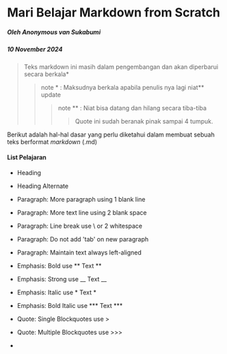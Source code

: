 # Mari Belajar Markdown from Scratch
##### Oleh Anonymous van Sukabumi
##### 10 November 2024

>Teks markdown ini masih dalam pengembangan dan akan diperbarui secara berkala*
>>note * : Maksudnya berkala apabila penulis nya lagi niat** update
>>> note ** : Niat bisa datang dan hilang secara tiba-tiba
>>>> Quote ini sudah beranak pinak sampai 4 tumpuk.

Berikut adalah hal-hal dasar yang perlu diketahui dalam membuat sebuah teks berformat *markdown* (.md)


#### List Pelajaran
- Heading
- Heading Alternate
- Paragraph: More paragraph using 1 blank line
- Paragraph: More text line using 2 blank space
- Paragraph: Line break use \ or 2 whitespace
- Paragraph: Do not add 'tab' on new paragraph
- Paragraph: Maintain text always left-aligned
- Emphasis: Bold use ** Text **
- Emphasis: Strong use __ Text __
- Emphasis: Italic use  * Text *
- Emphasis: Bold Italic use *** Text ***
- Quote: Single Blockquotes use >
- Quote: Multiple Blockquotes use >>>




- 


